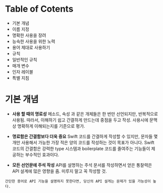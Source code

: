 # Table of Cotents

- 기본 개념
- 이름 지정
 - 명확한 사용을 장려
 - 능숙한 사용을 위한 노력
 - 용어 제대로 사용하기
- 규칙
 - 일반적인 규칙
 - 매개 변수
 - 인자 레이블
- 특별 지침

# 기본 개념
- **사용 할 때의 명료성**
메소드, 속성 과 같은 개체들은 한 번만 선언되지만, 반복적으로 사용됨. 따라서, 이해하기 쉽고 간결하게 만드는데 중점을 두고 작성. 사용시에 문맥상 명확하게 이해되는지를 기준으로 평가.

- **명료함은 간결함보다 더욱 중요**
Swift 코드를 간결하게 작성할 수 있지만, 문자들 몇개만 사용해서 가능한 가장 적은 양의 코드를 작성하는 것이 목표가 아니다. Swift 코드의 간결함은 강력한 type 시스템과 boilerplate 코드를 줄여주는 기능들이 제공하는 부수적인 효과이다.

- **모든 선언문에 주석 작성**
API를 설명하는 주석 문서를 작성하면서 얻은 통찰력은 API 설계에 많은 영향을 줌. 미루지 말고 꼭 작성할 것.

``
간단한 용어로 API 기능을 설명하지 못한다면, 당신의 API 설게는 문제가 있을 가능성이 높다.
``